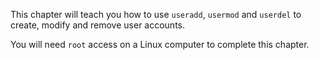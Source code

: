 This chapter will teach you how to use `useradd`, `usermod` and
`userdel` to create, modify and remove user accounts.

You will need `root` access on a Linux computer to complete this
chapter.

